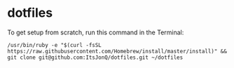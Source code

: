 # dotfiles

To get setup from scratch, run this command in the Terminal:

```
/usr/bin/ruby -e "$(curl -fsSL https://raw.githubusercontent.com/Homebrew/install/master/install)" && git clone git@github.com:ItsJonQ/dotfiles.git ~/dotfiles
```
